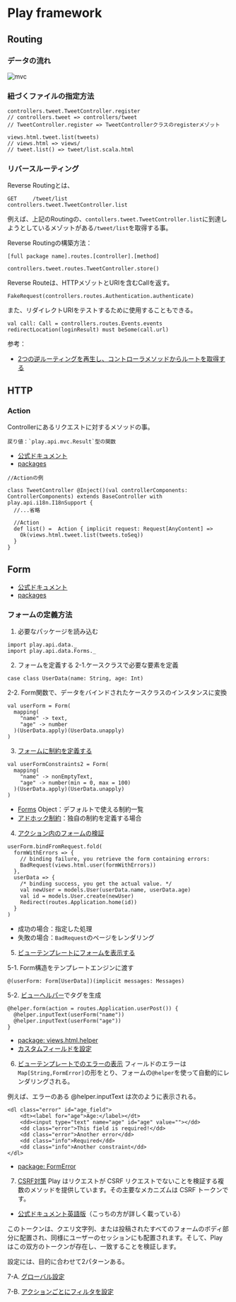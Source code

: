 # Play framework 

## Routing
### データの流れ
![mvc](https://user-images.githubusercontent.com/62970114/89749000-efed2300-db00-11ea-8767-84b3d31ef9fb.png)

### 紐づくファイルの指定方法
```
controllers.tweet.TweetController.register
// controllers.tweet => controllers/tweet
// TweetController.register => TweetControllerクラスのregisterメゾット

views.html.tweet.list(tweets)
// views.html => views/
// tweet.list() => tweet/list.scala.html
```

### リバースルーティング
Reverse Routingとは、
```
GET     /tweet/list                 controllers.tweet.TweetController.list
```
例えば、上記のRoutingの、`contollers.tweet.TweetController.list`に到達しようとしているメゾットがある`/tweet/list`を取得する事。

Reverse Routingの構築方法：
```
[full package name].routes.[controller].[method]

controllers.tweet.routes.TweetController.store()
```

Reverse Routeは、HTTPメゾットとURIを含むCallを返す。
```
FakeRequest(controllers.routes.Authentication.authenticate)
```

また、リダイレクトURIをテストするために使用することもできる。
```
val call: Call = controllers.routes.Events.events
redirectLocation(loginResult) must beSome(call.url)
```

参考：
- [2つの逆ルーティングを再生し、コントローラメソッドからルートを取得する](http://www.366service.com/jp/qa/9ce110d1755eb75a05ee95f23f5ce2cb)




## HTTP
### Action
Controllerにあるリクエストに対するメソッドの事。  

```
戻り値：`play.api.mvc.Result`型の関数
```

- [公式ドキュメント](https://www.playframework.com/documentation/ja/2.4.x/ScalaActions)
- [packages](https://www.playframework.com/documentation/2.8.x/api/scala/play/api/mvc/Action.html#apply(request:play.api.mvc.Request[A]):scala.concurrent.Future[play.api.mvc.Result])

```
//Actionの例

class TweetController @Inject()(val controllerComponents: ControllerComponents) extends BaseController with play.api.i18n.I18nSupport {
  //...省略
  
  //Action  
  def list() =  Action { implicit request: Request[AnyContent] =>
    Ok(views.html.tweet.list(tweets.toSeq))
  }
}
```



## Form
- [公式ドキュメント](https://www.playframework.com/documentation/ja/2.4.x/ScalaForms)
- [packages](https://www.playframework.com/documentation/2.8.x/api/scala/play/api/data/Form.html)

### フォームの定義方法
1. 必要なパッケージを読み込む
```
import play.api.data._
import play.api.data.Forms._
```

2. フォームを定義する
2-1.ケースクラスで必要な要素を定義
```
case class UserData(name: String, age: Int)
```

2-2. Form関数で、データをバインドされたケースクラスのインスタンスに変換
```
val userForm = Form(
  mapping(
    "name" -> text,
    "age" -> number
  )(UserData.apply)(UserData.unapply)
)
```

3. [フォームに制約を定義する](https://www.playframework.com/documentation/ja/2.4.x/ScalaForms#%E3%83%95%E3%82%A9%E3%83%BC%E3%83%A0%E3%81%AB%E5%88%B6%E7%B4%84%E3%82%92%E5%AE%9A%E7%BE%A9%E3%81%99%E3%82%8B)
```
val userFormConstraints2 = Form(
  mapping(
    "name" -> nonEmptyText,
    "age" -> number(min = 0, max = 100)
  )(UserData.apply)(UserData.unapply)
)
```

- [Forms](https://www.playframework.com/documentation/ja/2.4.x/api/scala/index.html#play.api.data.Forms$) Object：デフォルトで使える制約一覧
- [アドホック制約](https://www.playframework.com/documentation/ja/2.4.x/ScalaForms#%E3%82%A2%E3%83%89%E3%83%9B%E3%83%83%E3%82%AF%E5%88%B6%E7%B4%84%E3%81%AE%E5%AE%9A%E7%BE%A9)：独自の制約を定義する場合


4. [アクション内のフォームの検証](https://www.playframework.com/documentation/ja/2.4.x/ScalaForms#%E3%82%A2%E3%82%AF%E3%82%B7%E3%83%A7%E3%83%B3%E5%86%85%E3%81%AE%E3%83%95%E3%82%A9%E3%83%BC%E3%83%A0%E3%81%AE%E6%A4%9C%E8%A8%BC)

```
userForm.bindFromRequest.fold(
  formWithErrors => {
    // binding failure, you retrieve the form containing errors:
    BadRequest(views.html.user(formWithErrors))
  },
  userData => {
    /* binding success, you get the actual value. */
    val newUser = models.User(userData.name, userData.age)
    val id = models.User.create(newUser)
    Redirect(routes.Application.home(id))
  }
)
```

- 成功の場合：指定した処理
- 失敗の場合：`BadRequest`のページをレンダリング


5. [ビューテンプレートにフォームを表示する](https://www.playframework.com/documentation/ja/2.4.x/ScalaForms#%E3%83%93%E3%83%A5%E3%83%BC%E3%83%86%E3%83%B3%E3%83%97%E3%83%AC%E3%83%BC%E3%83%88%E3%81%AB%E3%83%95%E3%82%A9%E3%83%BC%E3%83%A0%E3%82%92%E8%A1%A8%E7%A4%BA%E3%81%99%E3%82%8B)

5-1. Form構造をテンプレートエンジンに渡す
```
@(userForm: Form[UserData])(implicit messages: Messages)
```

5-2. [ビューヘルパー](https://www.playframework.com/documentation/ja/2.4.x/api/scala/index.html#views.html.helper.form$)でタグを生成
```
@helper.form(action = routes.Application.userPost()) {
  @helper.inputText(userForm("name"))
  @helper.inputText(userForm("age"))
}
```
- [package: views.html.helper](https://www.playframework.com/documentation/ja/2.4.x/api/scala/index.html#views.html.helper.form$)
- [カスタムフィールドを設定](https://www.playframework.com/documentation/ja/2.4.x/ScalaCustomFieldConstructors)


6. [ビューテンプレートでのエラーの表示](https://www.playframework.com/documentation/ja/2.4.x/ScalaForms#%E3%83%93%E3%83%A5%E3%83%BC%E3%83%86%E3%83%B3%E3%83%97%E3%83%AC%E3%83%BC%E3%83%88%E3%81%A7%E3%81%AE%E3%82%A8%E3%83%A9%E3%83%BC%E3%81%AE%E8%A1%A8%E7%A4%BA)
フィールドのエラーは`Map[String,FormError]`の形をとり、フォームの`@helper`を使って自動的にレンダリングされる。   

例えば、エラーのある @helper.inputText は次のように表示される。   
```
<dl class="error" id="age_field">
    <dt><label for="age">Age:</label></dt>
    <dd><input type="text" name="age" id="age" value=""></dd>
    <dd class="error">This field is required!</dd>
    <dd class="error">Another error</dd>
    <dd class="info">Required</dd>
    <dd class="info">Another constraint</dd>
</dl>
```
- [package: FormError](https://www.playframework.com/documentation/ja/2.4.x/api/scala/index.html#play.api.data.FormError)


7. [CSRF対策](https://www.playframework.com/documentation/ja/2.4.x/ScalaCsrf)
Play はリクエストが CSRF リクエストでないことを検証する複数のメソッドを提供しています。その主要なメカニズムは CSRF トークンです。  

- [公式ドキュメント英語版](https://www.playframework.com/documentation/2.8.x/ScalaCsrf)（こっちの方が詳しく載っている）

このトークンは、クエリ文字列、または投稿されたすべてのフォームのボディ部分に配置され、同様にユーザーのセッションにも配置されます。そして、Play はこの双方のトークンが存在し、一致することを検証します。  

設定には、目的に合わせて2パターンある。  

7-A. [グローバル設定](https://www.playframework.com/documentation/ja/2.4.x/ScalaCsrf#%E3%82%B0%E3%83%AD%E3%83%BC%E3%83%90%E3%83%AB-CSRF-%E3%83%95%E3%82%A3%E3%83%AB%E3%82%BF%E3%81%AE%E9%81%A9%E7%94%A8)

7-B. [アクションごとにフィルタを設定](https://www.playframework.com/documentation/ja/2.4.x/ScalaCsrf#%E3%82%A2%E3%82%AF%E3%82%B7%E3%83%A7%E3%83%B3%E3%81%94%E3%81%A8%E3%81%AB-CSRF-%E3%83%95%E3%82%A3%E3%83%AB%E3%82%BF%E3%83%AA%E3%83%B3%E3%82%B0%E3%82%92%E9%81%A9%E7%94%A8%E3%81%99%E3%82%8B)

